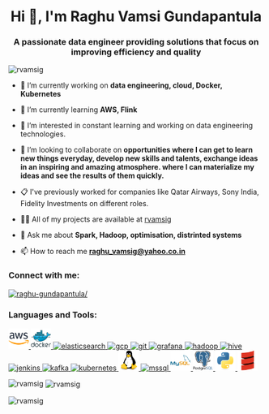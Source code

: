 <h1 align="center">Hi 👋, I'm Raghu Vamsi Gundapantula</h1>
<h3 align="center">A passionate data engineer providing solutions that focus on improving efficiency and quality</h3>

<p align="left"> <img src="https://komarev.com/ghpvc/?username=rvamsig&label=Profile%20views&color=0e75b6&style=flat" alt="rvamsig" /> </p>

- 🔭 I’m currently working on **data engineering, cloud, Docker, Kubernetes**

- 🌱 I’m currently learning **AWS, Flink**

- 👀 I’m interested in constant learning and working on data engineering technologies.

- 👯 I’m looking to collaborate on **opportunities where I can get to learn new things everyday, develop new skills and talents, exchange ideas in an inspiring and amazing atmosphere. where I can materialize my ideas and see the results of them quickly.**

- 📋 I've previously worked for companies like Qatar Airways, Sony India, Fidelity Investments on different roles.

- 👨‍💻 All of my projects are available at [rvamsig](rvamsig)

- 💬 Ask me about **Spark, Hadoop, optimisation, distrinted systems**

- 📫 How to reach me **raghu_vamsig@yahoo.co.in**

<h3 align="left">Connect with me:</h3>
<p align="left">
<a href="https://linkedin.com/in/raghu-gundapantula/" target="blank"><img align="center" src="https://raw.githubusercontent.com/rahuldkjain/github-profile-readme-generator/master/src/images/icons/Social/linked-in-alt.svg" alt="raghu-gundapantula/" height="30" width="40" /></a>
</p>
 
<!-- Languages and Tools -->

<h3 align="left">Languages and Tools:</h3>
<p align="left"> <a href="https://aws.amazon.com" target="_blank" rel="noreferrer"> <img src="https://raw.githubusercontent.com/devicons/devicon/master/icons/amazonwebservices/amazonwebservices-original-wordmark.svg" alt="aws" width="40" height="40"/> </a> <a href="https://www.docker.com/" target="_blank" rel="noreferrer"> <img src="https://raw.githubusercontent.com/devicons/devicon/master/icons/docker/docker-original-wordmark.svg" alt="docker" width="40" height="40"/> </a> <a href="https://www.elastic.co" target="_blank" rel="noreferrer"> <img src="https://www.vectorlogo.zone/logos/elastic/elastic-icon.svg" alt="elasticsearch" width="40" height="40"/> </a> <a href="https://cloud.google.com" target="_blank" rel="noreferrer"> <img src="https://www.vectorlogo.zone/logos/google_cloud/google_cloud-icon.svg" alt="gcp" width="40" height="40"/> </a> <a href="https://git-scm.com/" target="_blank" rel="noreferrer"> <img src="https://www.vectorlogo.zone/logos/git-scm/git-scm-icon.svg" alt="git" width="40" height="40"/> </a> <a href="https://grafana.com" target="_blank" rel="noreferrer"> <img src="https://www.vectorlogo.zone/logos/grafana/grafana-icon.svg" alt="grafana" width="40" height="40"/> </a> <a href="https://hadoop.apache.org/" target="_blank" rel="noreferrer"> <img src="https://www.vectorlogo.zone/logos/apache_hadoop/apache_hadoop-icon.svg" alt="hadoop" width="40" height="40"/> </a> <a href="https://hive.apache.org/" target="_blank" rel="noreferrer"> <img src="https://www.vectorlogo.zone/logos/apache_hive/apache_hive-icon.svg" alt="hive" width="40" height="40"/> </a> <a href="https://www.jenkins.io" target="_blank" rel="noreferrer"> <img src="https://www.vectorlogo.zone/logos/jenkins/jenkins-icon.svg" alt="jenkins" width="40" height="40"/> </a> <a href="https://kafka.apache.org/" target="_blank" rel="noreferrer"> <img src="https://www.vectorlogo.zone/logos/apache_kafka/apache_kafka-icon.svg" alt="kafka" width="40" height="40"/> </a> <a href="https://kubernetes.io" target="_blank" rel="noreferrer"> <img src="https://www.vectorlogo.zone/logos/kubernetes/kubernetes-icon.svg" alt="kubernetes" width="40" height="40"/> </a> <a href="https://www.linux.org/" target="_blank" rel="noreferrer"> <img src="https://raw.githubusercontent.com/devicons/devicon/master/icons/linux/linux-original.svg" alt="linux" width="40" height="40"/> </a> <a href="https://www.microsoft.com/en-us/sql-server" target="_blank" rel="noreferrer"> <img src="https://www.svgrepo.com/show/303229/microsoft-sql-server-logo.svg" alt="mssql" width="40" height="40"/> </a> <a href="https://www.mysql.com/" target="_blank" rel="noreferrer"> <img src="https://raw.githubusercontent.com/devicons/devicon/master/icons/mysql/mysql-original-wordmark.svg" alt="mysql" width="40" height="40"/> </a> <a href="https://www.postgresql.org" target="_blank" rel="noreferrer"> <img src="https://raw.githubusercontent.com/devicons/devicon/master/icons/postgresql/postgresql-original-wordmark.svg" alt="postgresql" width="40" height="40"/> </a> <a href="https://www.python.org" target="_blank" rel="noreferrer"> <img src="https://raw.githubusercontent.com/devicons/devicon/master/icons/python/python-original.svg" alt="python" width="40" height="40"/> </a> <a href="https://www.scala-lang.org" target="_blank" rel="noreferrer"> <img src="https://raw.githubusercontent.com/devicons/devicon/master/icons/scala/scala-original.svg" alt="scala" width="40" height="40"/> </a> </p>

<p><img align="left" src="https://github-readme-stats.vercel.app/api/top-langs?username=rvamsig&show_icons=true&locale=en&layout=compact" alt="rvamsig" /></p>

<p>&nbsp;<img align="center" src="https://github-readme-stats.vercel.app/api?username=rvamsig&show_icons=true&locale=en" alt="rvamsig" /></p>

<p><img align="center" src="https://github-readme-streak-stats.herokuapp.com/?user=rvamsig&" alt="rvamsig" /></p>

<!---
rvamsig/rvamsig is a ✨ special ✨ repository because its `README.md` (this file) appears on your GitHub profile.
You can click the Preview link to take a look at your changes.
--->
